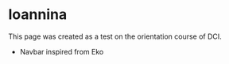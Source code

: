 # Ioannina

This page was created as a test on the orientation course of DCI. 
* Navbar inspired from Eko